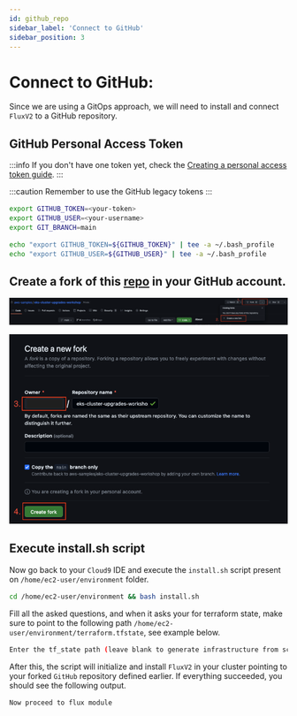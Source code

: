 ```yaml
---
id: github_repo
sidebar_label: 'Connect to GitHub'
sidebar_position: 3
---
```


# Connect to GitHub:

Since we are using a GitOps approach, we will need to install and connect `FluxV2` to a GitHub repository.

## GitHub Personal Access Token

:::info
If you don't have one token yet, check the [Creating a personal access token guide](https://docs.github.com/en/authentication/keeping-your-account-and-data-secure/creating-a-personal-access-token).
:::

:::caution
Remember to use the GitHub legacy tokens
:::

```bash
export GITHUB_TOKEN=<your-token>
export GITHUB_USER=<your-username>
export GIT_BRANCH=main
```

```bash
echo "export GITHUB_TOKEN=${GITHUB_TOKEN}" | tee -a ~/.bash_profile
echo "export GITHUB_USER=${GITHUB_USER}" | tee -a ~/.bash_profile
```

## Create a fork of this [repo](https://github.com/aws-samples/eks-cluster-upgrades-workshop) in your GitHub account.

![Create fork](../static/img/create-fork01.png)

![Create fork2](../static/img/create-fork02.png)

## Execute install.sh script

Now go back to your `Cloud9` IDE and execute the `install.sh` script present on `/home/ec2-user/environment` folder.

```bash
cd /home/ec2-user/environment && bash install.sh
```

Fill all the asked questions, and when it asks your for terraform state, make sure to point to the following path `/home/ec2-user/environment/terraform.tfstate`, see example below.

```bash
Enter the tf_state path (leave blank to generate infrastructure from scratch): /home/ec2-user/environment/terraform.tfstate
```

After this, the script will initialize and install `FluxV2` in your cluster pointing to your forked `GitHub` repository defined earlier. If everything succeeded, you should see the following output.

```
Now proceed to flux module
```
